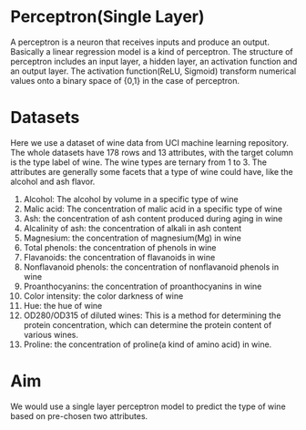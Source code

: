 # Perceptron(Single Layer)

A perceptron is a neuron that receives inputs and produce an output. Basically a linear regression model is a kind of perceptron. The structure of perceptron includes an input layer, a hidden layer, an activation function and an output layer. The activation function(ReLU, Sigmoid) transform numerical values onto a binary space of {0,1} in the case of perceptron.

# Datasets

Here we use a dataset of wine data from UCI machine learning repository. The whole datasets have 178 rows and 13 attributes, with the target column is the type label of wine. The wine types are ternary from 1 to 3. The attributes are generally some facets that a type of wine could have, like the alcohol and ash flavor.

1) Alcohol: The alcohol by volume in a specific type of wine
2) Malic acid: The concentration of malic acid in a specific type of wine
3) Ash: the concentration of ash content produced during aging in wine
4) Alcalinity of ash: the concentration of alkali in ash content
5) Magnesium: the concentration of magnesium(Mg) in wine 
6) Total phenols: the concentration of phenols in wine
7) Flavanoids: the concentration of flavanoids in wine
8) Nonflavanoid phenols: the concentration of nonflavanoid phenols in wine
9) Proanthocyanins: the concentration of proanthocyanins in wine
10) Color intensity: the color darkness of wine
11) Hue: the hue of wine
12) OD280/OD315 of diluted wines: This is a method for determining the protein concentration, which can determine the protein content of various wines.
13) Proline: the concentration of proline(a kind of amino acid) in wine.

# Aim

We would use a single layer perceptron model to predict the type of wine based on pre-chosen two attributes.
